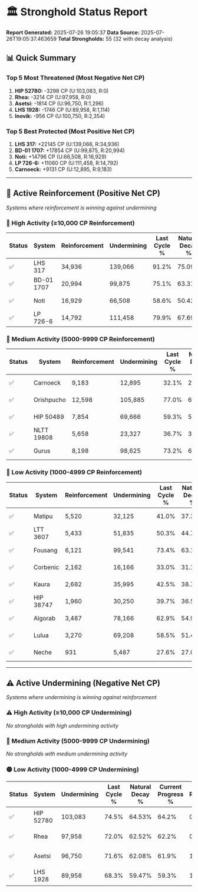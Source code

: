 # 🏛️ Stronghold Status Report

**Report Generated:** 2025-07-26 19:05:37
**Data Source:** 2025-07-26T19:05:37.463659
**Total Strongholds:** 55 (32 with decay analysis)

## 📊 Quick Summary

### Top 5 Most Threatened (Most Negative Net CP)
1. **HIP 52780:** -3298 CP (U:103,083, R:0)
2. **Rhea:** -3214 CP (U:97,958, R:0)
3. **Asetsi:** -1814 CP (U:96,750, R:1,296)
4. **LHS 1928:** -1746 CP (U:89,958, R:1,114)
5. **Inovik:** -956 CP (U:100,750, R:2,354)

### Top 5 Best Protected (Most Positive Net CP)
1. **LHS 317:** +22145 CP (U:139,066, R:34,936)
2. **BD-01 1707:** +17854 CP (U:99,875, R:20,994)
3. **Noti:** +14796 CP (U:66,508, R:16,929)
4. **LP 726-6:** +11060 CP (U:111,458, R:14,792)
5. **Carnoeck:** +9131 CP (U:12,895, R:9,183)


---

## 🔵 Active Reinforcement (Positive Net CP)
*Systems where reinforcement is winning against undermining*

### 🔵 High Activity (≥10,000 CP Reinforcement)

| Status | System | Reinforcement | Undermining | Last Cycle % | Natural Decay % | Current Progress % | Current CP | Net CP | Activity |
|--------|--------|---------------|-------------|--------------|-----------------|-------------------|------------|--------|----------|
| ✅ | LHS 317 | 34,936 | 139,066 | 91.2% | 75.09% | 77.3% | 773,000 | +22145 | 🔵 High Reinforcement |
| ✅ | BD-01 1707 | 20,994 | 99,875 | 75.1% | 63.31% | 65.1% | 650,999 | +17854 | 🔵 High Reinforcement |
| ✅ | Noti | 16,929 | 66,508 | 58.6% | 50.42% | 51.9% | 519,000 | +14796 | 🔵 High Reinforcement |
| ✅ | LP 726-6 | 14,792 | 111,458 | 79.9% | 67.69% | 68.8% | 688,000 | +11060 | 🔵 High Reinforcement |

### 🔵 Medium Activity (5000-9999 CP Reinforcement)

| Status | System | Reinforcement | Undermining | Last Cycle % | Natural Decay % | Current Progress % | Current CP | Net CP | Activity |
|--------|--------|---------------|-------------|--------------|-----------------|-------------------|------------|--------|----------|
| ✅ | Carnoeck | 9,183 | 12,895 | 32.1% | 29.89% | 30.8% | 308,000 | +9131 | 🔵 Medium Reinforcement |
| ✅ | Orishpucho | 12,598 | 105,885 | 77.0% | 65.51% | 66.4% | 664,000 | +8946 | 🔵 Medium Reinforcement |
| ✅ | HIP 50489 | 7,854 | 69,666 | 59.3% | 51.72% | 52.3% | 523,000 | +5820 | 🔵 Medium Reinforcement |
| ✅ | NLTT 19808 | 5,658 | 23,327 | 36.7% | 33.88% | 34.4% | 344,000 | +5197 | 🔵 Medium Reinforcement |
| ✅ | Gurus | 8,198 | 98,625 | 73.2% | 62.80% | 63.3% | 633,000 | +5013 | 🔵 Medium Reinforcement |

### 🔵 Low Activity (1000-4999 CP Reinforcement)

| Status | System | Reinforcement | Undermining | Last Cycle % | Natural Decay % | Current Progress % | Current CP | Net CP | Activity |
|--------|--------|---------------|-------------|--------------|-----------------|-------------------|------------|--------|----------|
| ✅ | Matipu | 5,520 | 32,125 | 41.0% | 37.31% | 37.8% | 377,999 | +4874 | 🔵 Low Reinforcement |
| ✅ | LTT 3607 | 5,433 | 51,835 | 50.3% | 44.73% | 45.1% | 451,000 | +3694 | 🔵 Low Reinforcement |
| ✅ | Fousang | 6,121 | 99,541 | 73.4% | 63.12% | 63.4% | 634,000 | +2821 | 🔵 Low Reinforcement |
| ✅ | Corbenic | 2,162 | 16,166 | 33.0% | 31.19% | 31.4% | 314,000 | +2108 | 🔵 Low Reinforcement |
| ✅ | Kaura | 2,682 | 35,995 | 42.5% | 38.73% | 38.9% | 389,000 | +1719 | 🔵 Low Reinforcement |
| ✅ | HIP 38747 | 1,960 | 30,250 | 39.7% | 36.57% | 36.7% | 367,000 | +1320 | 🔵 Low Reinforcement |
| ✅ | Algorab | 3,487 | 78,166 | 62.9% | 54.98% | 55.1% | 551,000 | +1151 | 🔵 Low Reinforcement |
| ✅ | Lulua | 3,270 | 69,208 | 58.5% | 51.49% | 51.6% | 516,000 | +1117 | 🔵 Low Reinforcement |
| ✅ | Neche | 931 | 5,487 | 27.6% | 27.00% | 27.1% | 271,000 | +1034 | 🔵 Low Reinforcement |


---

## ⚠️ Active Undermining (Negative Net CP)
*Systems where undermining is winning against reinforcement*

### ⚠️ High Activity (≥10,000 CP Undermining)

*No strongholds with high undermining activity*

### 🔶 Medium Activity (5000-9999 CP Undermining)

*No strongholds with medium undermining activity*

### 🟡 Low Activity (1000-4999 CP Undermining)

| Status | System | Undermining | Last Cycle % | Natural Decay % | Current Progress % | Reinforcement | Current CP | Net CP | Activity |
|--------|--------|-------------|--------------|-----------------|-------------------|---------------|------------|--------|----------|
| ✅ | HIP 52780 | 103,083 | 74.5% | 64.53% | 64.2% | 0 | 642,000 | -3298 | 🟡 Low Undermining |
| ✅ | Rhea | 97,958 | 72.0% | 62.52% | 62.2% | 0 | 622,000 | -3214 | 🟡 Low Undermining |
| ✅ | Asetsi | 96,750 | 71.6% | 62.08% | 61.9% | 1,296 | 619,000 | -1814 | 🟡 Low Undermining |
| ✅ | LHS 1928 | 89,958 | 68.3% | 59.47% | 59.3% | 1,114 | 593,000 | -1746 | 🟡 Low Undermining |
